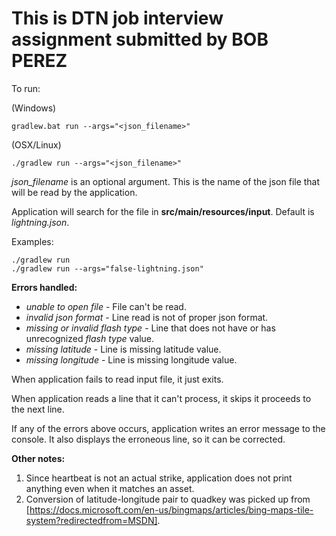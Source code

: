 # This is DTN job interview assignment submitted by BOB PEREZ

To run:

(Windows)
```
gradlew.bat run --args="<json_filename>"
```
(OSX/Linux)
```
./gradlew run --args="<json_filename>"
```

*json_filename* is an optional argument. This is the name of the json file that will be read by the application.

Application will search for the file in **src/main/resources/input**. Default is *lightning.json*.

Examples:
```
./gradlew run
./gradlew run --args="false-lightning.json"
```

**Errors handled:**
* *unable to open file* - File can't be read.
* *invalid json format* - Line read is not of proper json format.
* *missing or invalid flash type* - Line that does not have or has unrecognized *flash type* value.
* *missing latitude* - Line is missing latitude value.
* *missing longitude* - Line is missing longitude value.

When application fails to read input file, it just exits.

When application reads a line that it can't process, it skips it proceeds to the next line.

If any of the errors above occurs, application writes an error message to the console. It also
displays the erroneous line, so it can be corrected.

**Other notes:**
1) Since heartbeat is not an actual strike, application does not print anything even when it matches an asset.
2) Conversion of latitude-longitude pair to quadkey was picked up from [https://docs.microsoft.com/en-us/bingmaps/articles/bing-maps-tile-system?redirectedfrom=MSDN].
